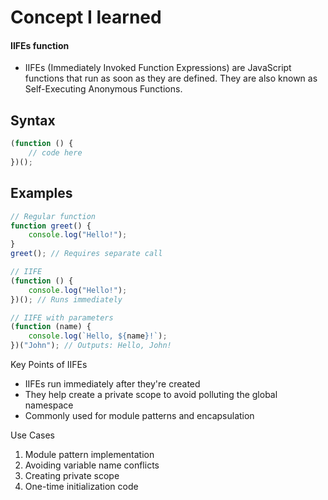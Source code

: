 # Concept I learned

<h4> IIFEs function </h4>

- IIFEs (Immediately Invoked Function Expressions) are JavaScript functions that run as soon as they are defined. They are also known as Self-Executing Anonymous Functions.

## Syntax

```javascript
(function () {
    // code here
})();
```

## Examples

```javascript
// Regular function
function greet() {
    console.log("Hello!");
}
greet(); // Requires separate call

// IIFE
(function () {
    console.log("Hello!");
})(); // Runs immediately

// IIFE with parameters
(function (name) {
    console.log(`Hello, ${name}!`);
})("John"); // Outputs: Hello, John!
```

Key Points of IIFEs

- IIFEs run immediately after they're created
- They help create a private scope to avoid polluting the global namespace
- Commonly used for module patterns and encapsulation

Use Cases

1. Module pattern implementation
2. Avoiding variable name conflicts
3. Creating private scope
4. One-time initialization code
